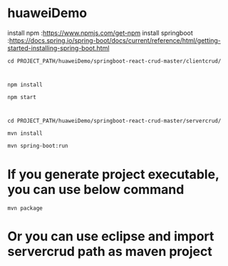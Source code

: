 # huaweiDemo

install npm :https://www.npmjs.com/get-npm
install springboot :https://docs.spring.io/spring-boot/docs/current/reference/html/getting-started-installing-spring-boot.html

`cd PROJECT_PATH/huaweiDemo/springboot-react-crud-master/clientcrud/`

#
`npm install`

`npm start`

#

`cd PROJECT_PATH/huaweiDemo/springboot-react-crud-master/servercrud/`

`mvn install`

`mvn spring-boot:run`



# If you generate project executable, you can use below command
`mvn package`

# Or you can use eclipse and import servercrud path as maven project
